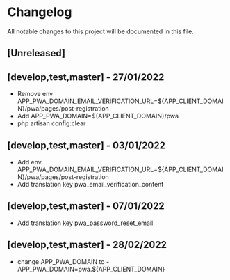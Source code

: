 # Changelog

All notable changes to this project will be documented in this file.

## [Unreleased]

## [develop,test,master] - 27/01/2022
- Remove env APP_PWA_DOMAIN_EMAIL_VERIFICATION_URL=${APP_CLIENT_DOMAIN}/pwa/pages/post-registration
- Add APP_PWA_DOMAIN=${APP_CLIENT_DOMAIN}/pwa
- php artisan config:clear

## [develop,test,master] - 03/01/2022

- Add env APP_PWA_DOMAIN_EMAIL_VERIFICATION_URL=${APP_CLIENT_DOMAIN}/pwa/pages/post-registration
- Add translation key pwa_email_verification_content

## [develop,test,master] - 07/01/2022
- Add translation key pwa_password_reset_email

## [develop,test,master] - 28/02/2022
- change APP_PWA_DOMAIN to -  APP_PWA_DOMAIN=pwa.${APP_CLIENT_DOMAIN}

